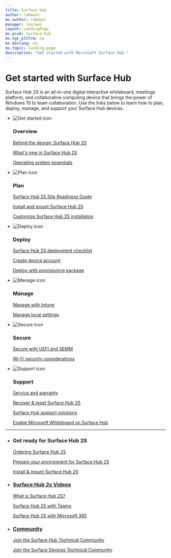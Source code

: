 ```yaml
---
title: Surface Hub
author: robmazz
ms.author: robmazz
manager: laurawi
layout: LandingPage
ms.prod: surface-hub
ms.tgt_pltfrm: na
ms.devlang: na
ms.topic: landing-page
description: "Get started with Microsoft Surface Hub."
---
```

# Get started with Surface Hub

Surface Hub 2S is an all-in-one digital interactive whiteboard, meetings platform, and collaborative computing device that brings the power of Windows 10 to team collaboration. Use the links below to learn how to plan, deploy, manage, and support your Surface Hub devices.

<ul class="panelContent cardsF">
    <li>
        <div class="cardSize">
            <div class="cardPadding">
                <div class="card">
                    <div class="cardImageOuter">
                        <div class="cardImage">
                            <img src="https://docs.microsoft.com/office/media/icons/get-started-blue.svg" alt="Get started icon" />
                        </div>
                    </div>
                    <div class="cardText">
                        <h3>Overview</h3>
                        <p><a href="https://techcommunity.microsoft.com/t5/Surface-IT-Pro-Blog/Behind-the-design-Surface-Hub-2S/ba-p/464099" target="_blank">Behind the design: Surface Hub 2S</a></p>
                        <p><a href="surface-hub-2s-whats-new.md">What's new in Surface Hub 2S</a></p>
                        <p><a href="differences-between-surface-hub-and-windows-10-enterprise.md">Operating system essentials</a></p>
                    </div>
                </div>
            </div>
        </div>
    </li>
    <li>
        <div class="cardSize">
            <div class="cardPadding">
                <div class="card">
                    <div class="cardImageOuter">
                        <div class="cardImage">
                            <img src="https://docs.microsoft.com/office/media/icons/task-checklist-planning-blue.svg" alt="Plan icon" />
                        </div>
                    </div>
                    <div class="cardText">
                        <h3>Plan</h3>
                        <p><a href="surface-hub-2s-site-readiness-guide.md">Surface Hub 2S Site Readiness Guide</a></p>
                        <p><a href="surface-hub-2s-install-mount.md">Install and mount Surface Hub 2S</a></p>
                        <p><a href="surface-hub-2s-custom-install.md">Customize Surface Hub 2S installation</a></p>
                    </div>
                </div>
            </div>
        </div>
    </li>
    <li>
        <div class="cardSize">
            <div class="cardPadding">
                <div class="card">
                    <div class="cardImageOuter">
                        <div class="cardImage">
                            <img src="https://docs.microsoft.com/office/media/icons/deploy-blue.svg" alt="Deploy icon" />
                        </div>
                    </div>
                    <div class="cardText">
                        <h3>Deploy</h3>
                        <p><a href="surface-hub-2s-deploy-checklist.md">Surface Hub 2S deployment checklist</a></p>
                        <p><a href="surface-hub-2s-account.md">Create device account</a></p>
                        <p><a href="surface-hub-2s-deploy.md">Deploy with provisioning package</a></p>
                    </div>
                </div>
            </div>
        </div>
    </li>
</ul>

<ul class="panelContent cardsF">
    <li>
        <div class="cardSize">
            <div class="cardPadding">
                <div class="card">
                    <div class="cardImageOuter">
                        <div class="cardImage">
                            <img src="https://docs.microsoft.com/office/media/icons/process-flow-blue.svg" alt="Manage icon" />
                        </div>
                    </div>
                    <div class="cardText">
                        <h3>Manage</h3>
                        <p><a href="surface-hub-2s-manage-intune.md">Manage with Intune</a></p>
                        <p><a href="local-management-surface-hub-settings.md">Manage local settings</a></p>
                    </div>
                </div>
            </div>
        </div>
    </li>
    <li>
        <div class="cardSize">
            <div class="cardPadding">
                <div class="card">
                    <div class="cardImageOuter">
                        <div class="cardImage">
                            <img src="https://docs.microsoft.com/office/media/icons/security-blue.svg" alt="Secure icon" />
                        </div>
                    </div>
                    <div class="cardText">
                        <h3>Secure</h3>
                        <p><a href="surface-hub-2s-secure-with-uefi-semm.md">Secure with UEFI and SEMM</a></p>
                        <p><a href="surface-hub-wifi-direct.md">Wi-Fi security considerations</a></p>
                    </div>
                </div>
            </div>
        </div>
    </li>
    <li>
        <div class="cardSize">
            <div class="cardPadding">
                <div class="card">
                    <div class="cardImageOuter">
                        <div class="cardImage">
                            <img src="https://docs.microsoft.com/office/media/icons/connector-blue.svg" alt="Support icon" />
                        </div>
                    </div>
                    <div class="cardText">
                        <h3>Support</h3>
                        <p><a href="https://support.microsoft.com/help/4493926" target="_blank">Service and warranty</a></p>
                        <p><a href="surface-hub-2s-recover-reset.md">Recover & reset Surface Hub 2S</a></p>
                        <p><a href="support-solutions-surface-hub.md">Surface Hub support solutions</a></p>
                        <p><a href="https://support.office.com/article/Enable-Microsoft-Whiteboard-on-Surface-Hub-b5df4539-f735-42ff-b22a-0f5e21be7627" target="_blank">Enable Microsoft Whiteboard on Surface Hub</a></p>
                    </div>
                </div>
            </div>
        </div>
    </li>
</ul>

---

<ul class="panelContent cardsW">
    <li>
        <div class="cardSize">
            <div class="cardPadding">
                <div class="card">
                    <div class="cardText">
                        <h3>Get ready for Surface Hub 2S</h3>
                        <p><a href="https://www.microsoft.com/p/surface-hub-2S/8P62MW6BN9G4?activetab=pivot:overviewtab" target="_blank">Ordering Surface Hub 2S</p>
                        <p><a href="surface-hub-2s-prepare-environment.md">Prepare your environment for Surface Hub 2S</p>
                        <p><a href="surface-hub-2s-install-mount.md">Install & mount Surface Hub 2S</p>
                    </div>
                </div>
            </div>
        </div>
    </li>
    <li>
        <div class="cardSize">
            <div class="cardPadding">
                <div class="card">
                    <div class="cardText">
                        <h3>Surface Hub 2s Videos</h3>
                        <p><a href="https://youtu.be/pbhNngw3a-Y" target="_blank">What is Surface Hub 2S?</p>
                        <p><a href="https://www.youtube.com/watch?v=CH2seLS5Wb0" target="_blank">Surface Hub 2S with Teams</p>
                        <p><a href="https://www.youtube.com/watch?v=I4N2lQX4WyI&list=PLXtHYVsvn_b__1Baibdu4elN4SoF3JTBZ&index=7" target="_blank">Surface Hub 2S with Microsoft 365</p>
                    </div>
                </div>
            </div>
        </div>
    </li>
    <li>
        <div class="cardSize">
            <div class="cardPadding">
                <div class="card">
                    <div class="cardText">
                        <h3>Community</h3>
                        <p><a href="https://techcommunity.microsoft.com/t5/Surface-Hub/bd-p/SurfaceHub" target="_blank">Join the Surface Hub Technical Community</p>
                        <p><a href="https://techcommunity.microsoft.com/t5/Surface-Devices/ct-p/SurfaceDevices" target="_blank">Join the Surface Devices Technical Community</p>
                    </div>
                </div>
            </div>
        </div>
    </li>
</ul>